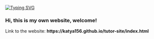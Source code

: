 <a href="https://git.io/typing-svg"><img src="https://readme-typing-svg.demolab.com?font=Fira+Code&pause=1000&width=435&height=30&lines=TUTOR+SITE" alt="Typing SVG" /></a>
<h3>Hi, this is my own website, welcome!</h3>
<p>Link to the website: <strong>https://katya156.github.io/tutor-site/index.html</strong></p>
